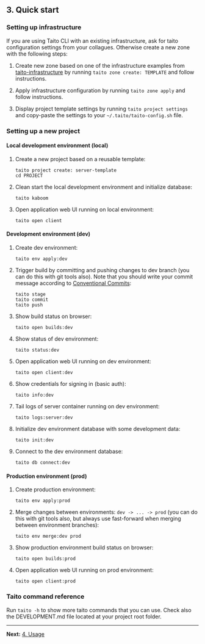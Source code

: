 ## 3. Quick start

### Setting up infrastructure

If you are using Taito CLI with an existing infrastructure, ask for taito configuration settings from your collagues. Otherwise create a new zone with the following steps:

1. Create new zone based on one of the infrastructure examples from [taito-infrastructure](https://github.com/TaitoUnited/taito-infrastructure/tree/master/templates) by running `taito zone create: TEMPLATE` and follow instructions.

2. Apply infrastructure configuration by running `taito zone apply` and follow instructions.

3. Display project template settings by running `taito project settings` and copy-paste the settings to your `~/.taito/taito-config.sh` file.

### Setting up a new project

#### Local development environment (local)

1. Create a new project based on a reusable template:

    ```shell
    taito project create: server-template
    cd PROJECT
    ```

2. Clean start the local development environment and initialize database:

    ```shell
    taito kaboom
    ```

3. Open application web UI running on local environment:

    ```shell
    taito open client
    ```

#### Development environment (dev)

1. Create dev environment:

    ```shell
    taito env apply:dev
    ```

2. Trigger build by committing and pushing changes to dev branch (you can do this with git tools also). Note that you should write your commit message according to [Conventional Commits](https://www.conventionalcommits.org):

    ```shell
    taito stage
    taito commit
    taito push
    ```

3. Show build status on browser:

    ```shell
    taito open builds:dev
    ```

4. Show status of dev environment:

    ```shell
    taito status:dev
    ```

5. Open application web UI running on dev environment:

    ```shell
    taito open client:dev
    ```

6. Show credentials for signing in (basic auth):

    ```shell
    taito info:dev
    ```

7. Tail logs of server container running on dev environment:

    ```shell
    taito logs:server:dev
    ```

8. Initialize dev environment database with some development data:

    ```shell
    taito init:dev
    ```

9. Connect to the dev environment database:

    ```shell
    taito db connect:dev
    ```

#### Production environment (prod)

1. Create production environment:

    ```shell
    taito env apply:prod
    ```

2. Merge changes between environments: `dev -> ... -> prod` (you can do this with git tools also, but always use fast-forward when merging between environment branches):

    ```shell
    taito env merge:dev prod
    ```

3. Show production environment build status on browser:

    ```shell
    taito open builds:prod
    ```

4. Open application web UI running on prod environment:

    ```shell
    taito open client:prod
    ```

### Taito command reference

Run `taito -h` to show more taito commands that you can use. Check also the DEVELOPMENT.md file located at your project root folder.

---

**Next:** [4. Usage](/docs/04-usage)
